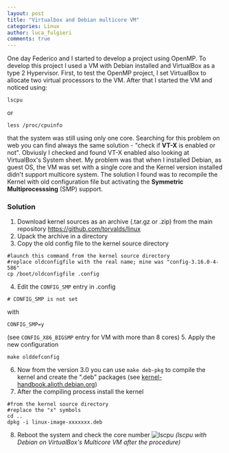 ```yaml
---
layout: post
title: "Virtualbox and Debian multicore VM"
categories: Linux
author: luca_fulgieri
comments: true
---
```

One day Federico and I started to develop a project using OpenMP.
To develop this project I used a VM with Debian installed and VirtualBox as a type 2 Hypervisor.
First, to test the OpenMP project, I set VirtualBox to allocate two virtual processors to the VM.
After that I started the VM and noticed using:
```
lscpu
```
or
```
less /proc/cpuinfo
```
that the system was still using only one core.
Searching for this problem on web you can find always the same solution - "check if **VT-X** is enabled or not".
Obviusly I checked and found VT-X enabled also looking at VirtualBox's System sheet.
My problem was that when I installed Debian, as guest OS, the VM was set with a single core and the Kernel version installed didn't support multicore system.
The solution I found was to recompile the Kernel with old configuration file but activating the **Symmetric Multiprocesssing** (SMP) support.

### Solution ###
1. Download kernel sources as an archive (.tar.gz or .zip) from the main repository <https://github.com/torvalds/linux>
2. Upack the archive in a directory
3. Copy the old config file to the kernel source directory
```
#launch this command from the kernel source directory
#replace oldconfigfile with the real name; mine was "config-3.16.0-4-586"
cp /boot/oldconfigfile .config
```
4. Edit the `CONFIG_SMP` entry in .config
```
# CONFIG_SMP is not set
```
with
```
CONFIG_SMP=y
```
(see `CONFIG_X86_BIGSMP` entry for VM with more than 8 cores)
5. Apply the new configuration
```
make olddefconfig
```
6. Now from the version 3.0 you can use `make deb-pkg` to compile the kernel and create the ".deb" packages (see [kernel-handbook.alioth.debian.org](https://kernel-handbook.alioth.debian.org/ch-common-tasks.html#s-common-official))
7. After the compiling process install the kernel
```
#from the kernel source directory
#replace the "x" symbols
cd ..
dpkg -i linux-image-xxxxxxx.deb
```
8. Reboot the system and check the core number
![lscpu](https://github.com/hopandfork/hopandfork.github.io/blob/master/public/images/post/lscpu.png)
*(lscpu with Debian on VirtualBox's Multicore VM after the procedure)*

